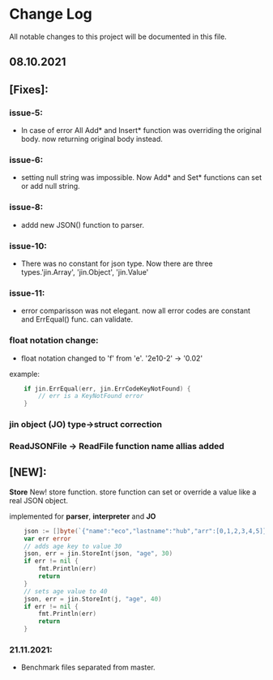 
# Change Log
All notable changes to this project will be documented in this file.
 
## 08.10.2021
 
## [Fixes]:

### issue-5: 
-   In case of error All Add* and Insert* function was overriding the original body. now returning original body instead.

### issue-6: 
-   setting null string was impossible. Now Add* and Set* functions can set or add null string. 

### issue-8: 
-   addd new JSON() function to parser.

### issue-10:
-   There was no constant for json type. Now there are three types.'jin.Array', 'jin.Object', 'jin.Value'

### issue-11:
-   error comparisson was not elegant. now all error codes are constant and ErrEqual() func. can validate.

### float notation change:

-	float notation changed to 'f' from 'e'. '2e10-2' -> '0.02'

example:
```go
    if jin.ErrEqual(err, jin.ErrCodeKeyNotFound) {
        // err is a KeyNotFound error
    }
```

### jin object (JO) type->struct correction

### ReadJSONFile -> ReadFile function name allias added

## [NEW]:

**Store** New! store function. store function can set or override a value like a real JSON object.

implemented for **parser**, **interpreter** and **JO**

```go
    json := []byte(`{"name":"eco","lastname":"hub","arr":[0,1,2,3,4,5]}`)
	var err error
    // adds age key to value 30
	json, err = jin.StoreInt(json, "age", 30)
	if err != nil {
        fmt.Println(err)
		return
	}
    // sets age value to 40
	json, err = jin.StoreInt(j, "age", 40)
	if err != nil {
		fmt.Println(err)
		return
	}
```

### 21.11.2021:
-   Benchmark files separated from master.
